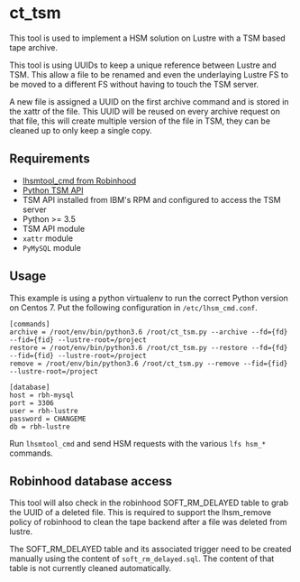 # ct_tsm
This tool is used to implement a HSM solution on Lustre with a TSM based tape archive. 

This tool is using UUIDs to keep a unique reference between Lustre and TSM. This allow a file to be renamed and even the underlaying Lustre FS to be moved to a different FS without having to touch the TSM server.

A new file is assigned a UUID on the first archive command and is stored in the xattr of the file. This UUID will be reused on every archive request on that file, this will create multiple version of the file in TSM, they can be cleaned up to only keep a single copy.

## Requirements
* [lhsmtool_cmd from Robinhood](https://github.com/cea-hpc/robinhood/)
* [Python TSM API](https://github.com/bbrauns/tsm-api-client)
 * TSM API installed from IBM's RPM and configured to access the TSM server 
* Python >= 3.5
 * TSM API module
 *  `xattr` module
 *  `PyMySQL` module

## Usage

This example is using a python virtualenv to run the correct Python version on Centos 7. Put the following configuration in `/etc/lhsm_cmd.conf`. 

```
[commands]
archive = /root/env/bin/python3.6 /root/ct_tsm.py --archive --fd={fd} --fid={fid} --lustre-root=/project
restore = /root/env/bin/python3.6 /root/ct_tsm.py --restore --fd={fd} --fid={fid} --lustre-root=/project
remove = /root/env/bin/python3.6 /root/ct_tsm.py --remove --fid={fid} --lustre-root=/project

[database]
host = rbh-mysql
port = 3306
user = rbh-lustre
password = CHANGEME
db = rbh-lustre
```

Run `lhsmtool_cmd` and send HSM requests with the various `lfs hsm_*` commands.

## Robinhood database access
This tool will also check in the robinhood SOFT_RM_DELAYED table to grab the UUID of a deleted file. This is required to support the lhsm_remove policy of robinhood to clean the tape backend after a file was deleted from lustre.

The SOFT_RM_DELAYED table and its associated trigger need to be created manually using the content of `soft_rm_delayed.sql`. The content of that table is not currently cleaned automatically.

